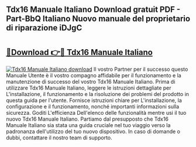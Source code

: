 ## Tdx16 Manuale Italiano Download gratuit PDF - Part-BbQ Italiano Nuovo manuale del proprietario di riparazione iDJgC

# <h2><a href="http://dfchw8y.blite.top/?on=Tdx16+Manuale+Italiano">🔗Download 👉🔴 Tdx16 Manuale Italiano</a></h2>

[![Tdx16 Manuale Italiano download](https://i.imgur.com/lujVjoI.png)](http://dfchw8y.blite.top/?on=Tdx16+Manuale+Italiano)
Il vostro Partner per il successo questo Manuale Utente è il vostro compagno affidabile per il funzionamento e la manutenzione di successo del vostro Tdx16 Manuale Italiano. Prima di utilizzare Tdx16 Manuale Italiano, leggere le istruzioni dettagliate per L'installazione, il funzionamento e la risoluzione dei problemi del prodotto in questa guida per l'utente. Fornisce istruzioni chiare per L'installazione, la configurazione e il funzionamento, nonché importanti informazioni sulla sicurezza. Goditi L'efficienza Dell'elenco delle funzionalità mentre usi il tuo nuovo Tdx16 Manuale Italiano. Partiamo dal presupposto che Tdx16 Manuale Italiano sia stata una guida cruciale nel tuo viaggio verso la padronanza dell'utilizzo del tuo nuovo dispositivo. In caso di domande o dubbi, contattare il nostro team di supporto.
